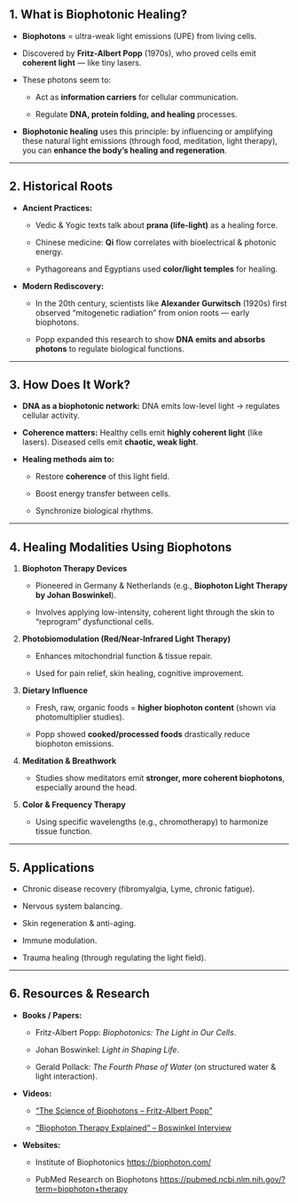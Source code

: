 ## **1. What is Biophotonic Healing?**

- **Biophotons** = ultra-weak light emissions (UPE) from living cells.
    
- Discovered by **Fritz-Albert Popp** (1970s), who proved cells emit **coherent light** — like tiny lasers.
    
- These photons seem to:
    
    - Act as **information carriers** for cellular communication.
        
    - Regulate **DNA, protein folding, and healing** processes.
        
- **Biophotonic healing** uses this principle: by influencing or amplifying these natural light emissions (through food, meditation, light therapy), you can **enhance the body’s healing and regeneration**.
    

---

## **2. Historical Roots**

- **Ancient Practices:**
    
    - Vedic & Yogic texts talk about **prana (life-light)** as a healing force.
        
    - Chinese medicine: **Qi** flow correlates with bioelectrical & photonic energy.
        
    - Pythagoreans and Egyptians used **color/light temples** for healing.
        
- **Modern Rediscovery:**
    
    - In the 20th century, scientists like **Alexander Gurwitsch** (1920s) first observed “mitogenetic radiation” from onion roots — early biophotons.
        
    - Popp expanded this research to show **DNA emits and absorbs photons** to regulate biological functions.
        

---

## **3. How Does It Work?**

- **DNA as a biophotonic network:** DNA emits low-level light → regulates cellular activity.
    
- **Coherence matters:** Healthy cells emit **highly coherent light** (like lasers). Diseased cells emit **chaotic, weak light**.
    
- **Healing methods aim to:**
    
    - Restore **coherence** of this light field.
        
    - Boost energy transfer between cells.
        
    - Synchronize biological rhythms.
        

---

## **4. Healing Modalities Using Biophotons**

1. **Biophoton Therapy Devices**
    
    - Pioneered in Germany & Netherlands (e.g., **Biophoton Light Therapy by Johan Boswinkel**).
        
    - Involves applying low-intensity, coherent light through the skin to “reprogram” dysfunctional cells.
        
2. **Photobiomodulation (Red/Near-Infrared Light Therapy)**
    
    - Enhances mitochondrial function & tissue repair.
        
    - Used for pain relief, skin healing, cognitive improvement.
        
3. **Dietary Influence**
    
    - Fresh, raw, organic foods = **higher biophoton content** (shown via photomultiplier studies).
        
    - Popp showed **cooked/processed foods** drastically reduce biophoton emissions.
        
4. **Meditation & Breathwork**
    
    - Studies show meditators emit **stronger, more coherent biophotons**, especially around the head.
        
5. **Color & Frequency Therapy**
    
    - Using specific wavelengths (e.g., chromotherapy) to harmonize tissue function.
        

---

## **5. Applications**

- Chronic disease recovery (fibromyalgia, Lyme, chronic fatigue).
    
- Nervous system balancing.
    
- Skin regeneration & anti-aging.
    
- Immune modulation.
    
- Trauma healing (through regulating the light field).
    

---

## **6. Resources & Research**

- **Books / Papers:**
    
    - Fritz-Albert Popp: _Biophotonics: The Light in Our Cells_.
        
    - Johan Boswinkel: _Light in Shaping Life_.
        
    - Gerald Pollack: _The Fourth Phase of Water_ (on structured water & light interaction).
        
- **Videos:**
    
    - [“The Science of Biophotons – Fritz-Albert Popp”](https://www.youtube.com/watch?v=R30YKfEuyoI)
        
    - [“Biophoton Therapy Explained” – Boswinkel Interview](https://www.youtube.com/watch?v=5mvv7g1i7Vo)
        
- **Websites:**
    
    - Institute of Biophotonics https://biophoton.com/
        
    - PubMed Research on Biophotons https://pubmed.ncbi.nlm.nih.gov/?term=biophoton+therapy